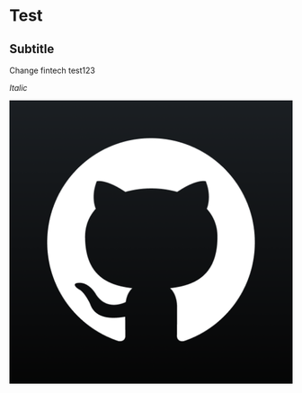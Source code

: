 # Test

## Subtitle

Change
fintech test123

_Italic_

[![image](images/git.png)](https://github.com/)
